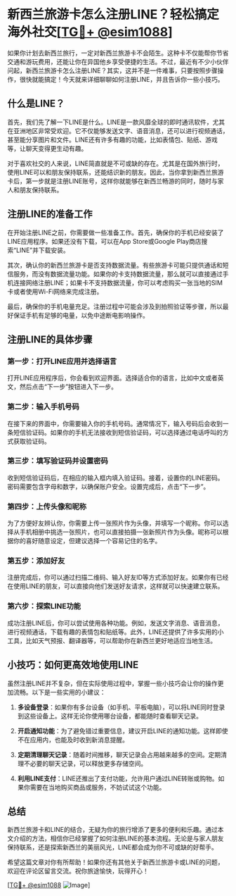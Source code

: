 # 新西兰旅游卡怎么注册LINE？轻松搞定海外社交[[TG💪+ @esim1088](https://t.me/s/esim1088)]

如果你计划去新西兰旅行，一定对新西兰旅游卡不会陌生。这种卡不仅能帮你节省交通和游玩费用，还能让你在异国他乡享受便捷的生活。不过，最近有不少小伙伴问起，新西兰旅游卡怎么注册LINE？其实，这并不是一件难事，只要按照步骤操作，很快就能搞定！今天就来详细聊聊如何注册LINE，并且告诉你一些小技巧。

## 什么是LINE？

首先，我们先了解一下LINE是什么。LINE是一款风靡全球的即时通讯软件，尤其在亚洲地区非常受欢迎。它不仅能够发送文字、语音消息，还可以进行视频通话，甚至能分享图片和文件。LINE还有许多有趣的功能，比如表情包、贴纸、游戏等，让聊天变得更生动有趣。

对于喜欢社交的人来说，LINE简直就是不可或缺的存在。尤其是在国外旅行时，使用LINE可以和朋友保持联系，还能结识新的朋友。因此，当你拿到新西兰旅游卡后，第一步就是注册LINE账号，这样你就能够在新西兰畅游的同时，随时与家人和朋友保持联系。

## 注册LINE的准备工作

在开始注册LINE之前，你需要做一些准备工作。首先，确保你的手机已经安装了LINE应用程序。如果还没有下载，可以在App Store或Google Play商店搜索“LINE”并下载安装。

其次，确认你的新西兰旅游卡是否支持数据流量。有些旅游卡可能只提供通话和短信服务，而没有数据流量功能。如果你的卡支持数据流量，那么就可以直接通过手机连接网络注册LINE；如果卡不支持数据流量，你可以考虑购买一张当地的SIM卡或者使用Wi-Fi网络来完成注册。

最后，确保你的手机电量充足。注册过程中可能会涉及到拍照验证等步骤，所以最好保证手机有足够的电量，以免中途断电影响操作。

## 注册LINE的具体步骤

### 第一步：打开LINE应用并选择语言

打开LINE应用程序后，你会看到欢迎界面。选择适合你的语言，比如中文或者英文，然后点击“下一步”按钮进入下一步。

### 第二步：输入手机号码

在接下来的界面中，你需要输入你的手机号码。通常情况下，输入号码后会收到一条短信验证码。如果你的手机无法接收到短信验证码，可以选择通过电话呼叫的方式获取验证码。

### 第三步：填写验证码并设置密码

收到短信验证码后，在相应的输入框内填入验证码。接着，设置你的LINE密码。密码需要包含字母和数字，以确保账户安全。设置完成后，点击“下一步”。

### 第四步：上传头像和昵称

为了方便好友辨认你，你需要上传一张照片作为头像，并填写一个昵称。你可以选择从手机相册中挑选一张照片，也可以直接拍摄一张新照片作为头像。昵称可以根据你的喜好随意设定，但建议选择一个容易记住的名字。

### 第五步：添加好友

注册完成后，你可以通过扫描二维码、输入好友ID等方式添加好友。如果你有已经在使用LINE的朋友，可以直接向他们发送好友请求，这样就可以快速建立联系。

### 第六步：探索LINE功能

成功注册LINE后，你可以尝试使用各种功能。例如，发送文字消息、语音消息，进行视频通话，下载有趣的表情包和贴纸等。此外，LINE还提供了许多实用的小工具，比如天气预报、翻译器等，可以帮助你在新西兰更好地适应当地生活。

## 小技巧：如何更高效地使用LINE

虽然注册LINE并不复杂，但在实际使用过程中，掌握一些小技巧会让你的操作更加流畅。以下是一些实用的小建议：

1. **多设备登录**：如果你有多台设备（如手机、平板电脑），可以将LINE同时登录到这些设备上。这样无论你使用哪台设备，都能随时查看聊天记录。
   
2. **开启通知功能**：为了避免错过重要信息，建议开启LINE的通知功能。这样即使不在应用内，也能及时收到新消息提醒。

3. **定期清理聊天记录**：随着时间推移，聊天记录会占用越来越多的空间。定期清理不必要的聊天记录，可以释放更多存储空间。

4. **利用LINE支付**：LINE还推出了支付功能，允许用户通过LINE转账或购物。如果你需要在当地购买商品或服务，不妨试试这个功能。

## 总结

新西兰旅游卡和LINE的结合，无疑为你的旅行增添了更多的便利和乐趣。通过本文介绍的方法，相信你已经掌握了如何注册LINE的基本流程。无论是与家人朋友保持联系，还是探索新西兰的美丽风光，LINE都会成为你不可或缺的好帮手。

希望这篇文章对你有所帮助！如果你还有其他关于新西兰旅游卡或LINE的问题，欢迎在评论区留言交流。祝你旅途愉快，玩得开心！

[[TG💪+ @esim1088](https://t.me/s/esim1088) ![Image](https://i.postimg.cc/4NQfJmqS/Snipaste-2025-05-13-00-14-12.png)]